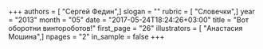 +++
authors = [ "Сергей Федин",]
slogan = ""
rubric = [ "Словечки",]
year = "2013"
month = "05"
date = "2017-05-24T18:24:26+03:00"
title = "Вот оборотни винтороботов!"
first_page = "26"
illustrators = [ "Анастасия Мошина",]
npages = "2"
in_sample = false
+++
